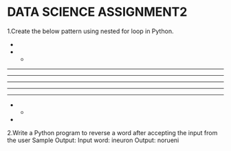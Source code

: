 
# DATA SCIENCE ASSIGNMENT2

1.Create the below pattern using nested for loop in Python.


 *
 * *
 * * *
 * * * *
 * * * * *
 * * * *
 * * *
 * *
 *



2.Write a Python program to reverse a word after accepting the 
input from the user
Sample Output:
Input word: ineuron
Output: norueni
